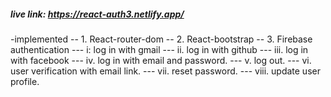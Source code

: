 ##### live link: https://react-auth3.netlify.app/
-implemented
-- 1. React-router-dom
-- 2. React-bootstrap
-- 3. Firebase authentication
--- i: log in with gmail
--- ii. log in with github
--- iii. log in with facebook
--- iv. log in with email and password.
--- v. log out.
--- vi. user verification with email link.
--- vii. reset password.
--- viii. update user profile.
